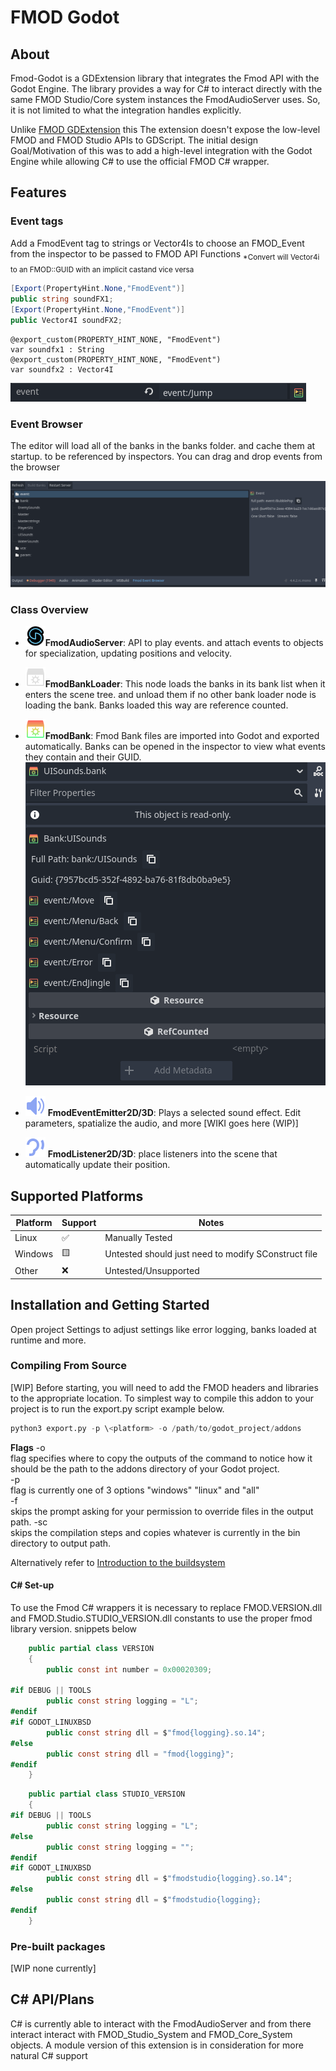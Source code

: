 # FMOD Godot  

## About

Fmod-Godot is a GDExtension library that integrates the Fmod API with the Godot
Engine. The library provides a way for C# to interact directly with the same FMOD Studio/Core system
instances the FmodAudioServer uses. So, it is not limited to what the integration handles explicitly.  

Unlike [FMOD GDExtension](https://github.com/utopia-rise/fmod-gdextension) this
The extension doesn't expose the low-level FMOD and FMOD Studio APIs to GDScript.
The initial design Goal/Motivation of this was to add a high-level integration
with the Godot Engine while allowing C# to use the official FMOD C# wrapper.

## Features  

### Event tags  

Add a FmodEvent tag to strings or Vector4Is to choose an FMOD_Event from the
inspector to be passed to FMOD API Functions <sub>*Convert will Vector4i to an
    FMOD::GUID with an implicit castand vice versa</sub>  

```C#
[Export(PropertyHint.None,"FmodEvent")]
public string soundFX1;
[Export(PropertyHint.None,"FmodEvent")]
public Vector4I soundFX2;
```

``` GDScript
@export_custom(PROPERTY_HINT_NONE, "FmodEvent")
var soundfx1 : String
@export_custom(PROPERTY_HINT_NONE, "FmodEvent")
var soundfx2 : Vector4I
```

![](images/exported_event.png)

### Event Browser

The editor will load all of the banks in the banks folder. and cache them at
startup. to be referenced by inspectors. You can drag and drop events from the browser

![](images/event_browser.png)  

### Class Overview

- ![](./plugin_template/icons/fmod_icon.svg)**FmodAudioServer**:
    API to play events. and attach events to objects for specialization, updating
    positions and velocity.

- ![](plugin_template/icons/bank_loader_icon.svg)**FmodBankLoader**: This node
 loads the banks in its bank list when it enters the scene tree. and unload
 them if no other bank loader node is loading the bank. Banks loaded this way
 are reference counted.

- ![](plugin_template/icons/bank_icon.svg)**FmodBank**: Fmod Bank files are imported
into Godot and exported automatically. Banks can be opened in the inspector to view
what events they contain and their GUID.  
  ![](images/bank_inspector_example.png)

- ![](plugin_template/icons/FmodEventEmitter2D.svg) **FmodEventEmitter2D/3D**:
    Plays a selected sound effect. Edit parameters, spatialize the audio, and more
    \[WIKI goes here (WIP)\]

- ![](plugin_template/icons/FmodListener2D.svg) **FmodListener2D/3D**: place
listeners into the scene that automatically update their position.

## Supported Platforms

| Platform | Support | Notes                                             |
|----------|---------|---------------------------------------------------|
|Linux     |✅       |Manually Tested                                    |
|Windows   |🟨       |Untested should just need to modify SConstruct file|
|Other     |❌       |Untested/Unsupported                               |

## Installation and Getting Started

Open project Settings to adjust settings like error logging, banks loaded at
runtime and more.

### Compiling From Source

\[WIP\]
Before starting, you will need to add the FMOD headers and libraries to the appropriate
location. To simplest way to compile this addon to your project is to run the export.py
script example below.

``` python
python3 export.py -p \<platform> -o /path/to/godot_project/addons
```

**Flags**
-o  
    flag specifies where to copy the outputs of the command to notice how it should
    be the path to the addons directory of your Godot project.  
-p  
    flag is currently one of 3 options "windows" "linux" and "all"  
-f  
    skips the prompt asking for your permission to override files in the output path.
-sc  
    skips the compilation steps and copies whatever is currently in the bin
    directory to output path.  
  
Alternatively refer to [Introduction to the buildsystem](https://docs.godotengine.org/en/stable/contributing/development/compiling/introduction_to_the_buildsystem.html)

#### C\# Set-up

To use the Fmod C# wrappers it is necessary to replace FMOD.VERSION.dll and
FMOD.Studio.STUDIO_VERSION.dll constants to use the proper fmod library version.
snippets below

``` C#
    public partial class VERSION
    {
        public const int number = 0x00020309;

#if DEBUG || TOOLS
        public const string logging = "L";
#endif
#if GODOT_LINUXBSD
        public const string dll = $"fmod{logging}.so.14";
#else
        public const string dll = "fmod{logging}";
#endif
    }
```

``` C#
    public partial class STUDIO_VERSION
    {
#if DEBUG || TOOLS
        public const string logging = "L";
#else
        public const string logging = "";
#endif
#if GODOT_LINUXBSD
        public const string dll = $"fmodstudio{logging}.so.14";
#else
        public const string dll = $"fmodstudio{logging};
#endif
    }
```

### Pre-built packages

\[WIP none currently\]

## C# API/Plans

C# is currently able to interact with the FmodAudioServer and from there interact interact with FMOD_Studio_System and FMOD_Core_System objects.
A module version of this extension is in consideration for more natural C# support

